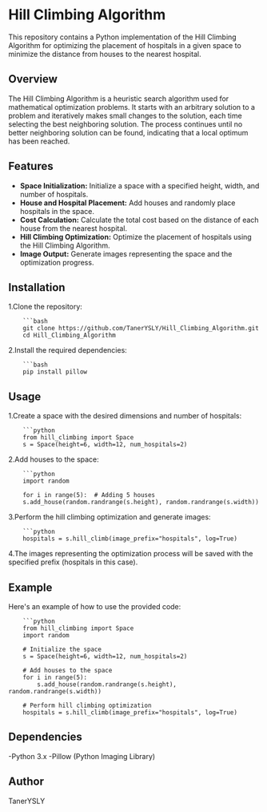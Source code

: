 # Hill Climbing Algorithm
This repository contains a Python implementation of the Hill Climbing Algorithm for optimizing the placement of hospitals 
in a given space to minimize the distance from houses to the nearest hospital.


## Overview
The Hill Climbing Algorithm is a heuristic search algorithm used for mathematical optimization problems. 
It starts with an arbitrary solution to a problem and iteratively makes small changes to the solution, each time selecting the best neighboring solution. 
The process continues until no better neighboring solution can be found, indicating that a local optimum has been reached.

## Features
- **Space Initialization:** Initialize a space with a specified height, width, and number of hospitals.
- **House and Hospital Placement:** Add houses and randomly place hospitals in the space.
- **Cost Calculation:** Calculate the total cost based on the distance of each house from the nearest hospital.
- **Hill Climbing Optimization:** Optimize the placement of hospitals using the Hill Climbing Algorithm.
- **Image Output:** Generate images representing the space and the optimization progress.

## Installation

1.Clone the repository:

        ```bash
        git clone https://github.com/TanerYSLY/Hill_Climbing_Algorithm.git
        cd Hill_Climbing_Algorithm


2.Install the required dependencies:

        ```bash
        pip install pillow

## Usage

1.Create a space with the desired dimensions and number of hospitals:

        ```python
        from hill_climbing import Space
        s = Space(height=6, width=12, num_hospitals=2)

2.Add houses to the space:

        ```python
        import random

        for i in range(5):  # Adding 5 houses
        s.add_house(random.randrange(s.height), random.randrange(s.width))

3.Perform the hill climbing optimization and generate images:

        ```python
        hospitals = s.hill_climb(image_prefix="hospitals", log=True)

4.The images representing the optimization process will be saved with the specified prefix (hospitals in this case).

## Example
Here's an example of how to use the provided code:

        ```python
        from hill_climbing import Space
        import random

        # Initialize the space
        s = Space(height=6, width=12, num_hospitals=2)

        # Add houses to the space
        for i in range(5):
            s.add_house(random.randrange(s.height), random.randrange(s.width))

        # Perform hill climbing optimization
        hospitals = s.hill_climb(image_prefix="hospitals", log=True)

## Dependencies
-Python 3.x
-Pillow (Python Imaging Library)

## Author
TanerYSLY

